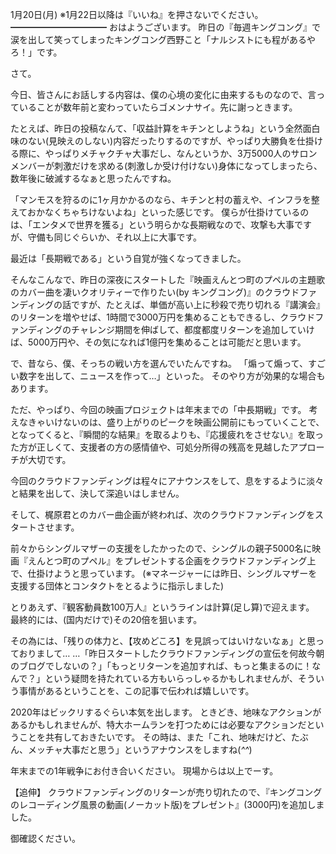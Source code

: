 1月20日(月) ※1月22日以降は『いいね』を押さないでください。
━━━━━━━━━━━
おはようございます。
昨日の『毎週キングコング』で涙を出して笑ってしまったキングコング西野こと「ナルシストにも程があるやろ！」です。

さて。

今日、皆さんにお話しする内容は、僕の心境の変化に由来するものなので、言っていることが数年前と変わっていたらゴメンナサイ。先に謝っときます。

たとえば、昨日の投稿なんて、「収益計算をキチンとしようね」という全然面白味のない(見映えのしない)内容だったりするのですが、やっぱり大勝負を仕掛ける際に、やっぱりメチャクチャ大事だし、なんというか、3万5000人のサロンメンバーが刺激だけを求める(刺激しか受け付けない)身体になってしまったら、数年後に破滅するなぁと思ったんですね。

「マンモスを狩るのに1ヶ月かかるのなら、キチンと村の蓄えや、インフラを整えておかなくちゃちけないよね」といった感じです。
僕らが仕掛けているのは、「エンタメで世界を獲る」という明らかな長期戦なので、攻撃も大事ですが、守備も同じぐらいか、それ以上に大事です。

最近は「長期戦である」という自覚が強くなってきました。

そんなこんなで、昨日の深夜にスタートした『映画えんとつ町のプペルの主題歌のカバー曲を凄いクオリティーで作りたい(by キングコング)』のクラウドファンディングの話ですが、たとえば、単価が高い上に秒殺で売り切れる『講演会』のリターンを増やせば、1時間で3000万円を集めることもできるし、クラウドファンディングのチャレンジ期間を伸ばして、都度都度リターンを追加していけば、5000万円や、その気になれば1億円を集めることは可能だと思います。

で、昔なら、僕、そっちの戦い方を選んでいたんですね。
「煽って煽って、すごい数字を出して、ニュースを作って…」といった。
そのやり方が効果的な場合もあります。

ただ、やっぱり、今回の映画プロジェクトは年末までの「中長期戦」です。
考えなきゃいけないのは、盛り上がりのピークを映画公開前にもっていくことで、となってくると、『瞬間的な結果』を取るよりも、『応援疲れをさせない』を取った方が正しくて、支援者の方の感情値や、可処分所得の残高を見越したアプローチが大切です。

今回のクラウドファンディングは程々にアナウンスをして、息をするように淡々と結果を出して、決して深追いはしません。

そして、梶原君とのカバー曲企画が終われば、次のクラウドファンディングをスタートさせます。

前々からシングルマザーの支援をしたかったので、シングルの親子5000名に映画『えんとつ町のプペル』をプレゼントする企画をクラウドファンディング上で、仕掛けようと思っています。
(※マネージャーには昨日、シングルマザーを支援する団体とコンタクトをとるように指示しました)

とりあえず、『観客動員数100万人』というラインは計算(足し算)で迎えます。
最終的には、(国内だけで)その20倍を狙います。

その為には、「残りの体力と、【攻めどころ】を見誤ってはいけないなぁ」と思っておりまして… …「昨日スタートしたクラウドファンディングの宣伝を何故今朝のブログでしないの？」「もっとリターンを追加すれば、もっと集まるのに！なんで？」という疑問を持たれている方もいらっしゃるかもしれませんが、そういう事情があるということを、この記事で伝われば嬉しいです。

2020年はビックリするぐらい本気を出します。
ときどき、地味なアクションがあるかもしれませんが、特大ホームランを打つためには必要なアクションだということを共有しておきたいです。
その時は、また「これ、地味だけど、たぶん、メッチャ大事だと思う」というアナウンスをしますね(*^^*)

年末までの1年戦争にお付き合いください。
現場からは以上でーす。

【追伸】
クラウドファンディングのリターンが売り切れたので、『キングコングのレコーディング風景の動画(ノーカット版)をプレゼント』(3000円)を追加しました。

御確認ください。
